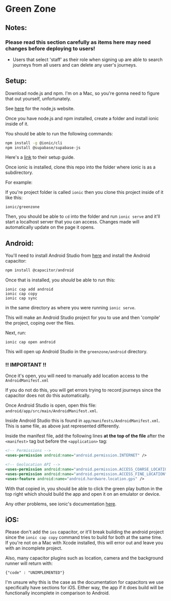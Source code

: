 # Green Zone

## Notes:

### Please read this section carefully as items here may need changes before deploying to users!

- Users that select 'staff' as their role when signing up are able to search journeys from all users and can delete any
user's journeys.

## Setup:

Download node.js and npm. I'm on a Mac, so you're gonna need to figure that out yourself, unfortunately. 

See [here](https://nodejs.org/en) for the node,js website.

Once you have node.js and npm installed, create a folder and install ionic inside of it.

You should be able to run the following commands:

```bash
npm install -g @ionic/cli
npm install @supabase/supabase-js
```

Here's a [link](https://ionicframework.com/docs/intro/cli) to their setup guide.

Once ionic is installed, clone this repo into the folder where ionic is as a subdirectory.

For example:

If you're project folder is called `ionic` then you clone this project inside of it like this:

`ionic/greenzone`

Then, you should be able to `cd` into the folder and run `ionic serve` and it'll start a localhost server that you can 
access. Changes made will automatically update on the page it opens. 

## Android:

You'll need to install Android Studio from [here](https://developer.android.com/studio) and install the Android capacitor:

```bash
npm install @capacitor/android
```

Once that is installed, you *should* be able to run this:

```
ionic cap add android 
ionic cap copy
ionic cap sync
```

in the same directory as where you 
were running `ionic serve`.

This will make an Android Studio project for you to use and then 'compile' the project, coping over the files.

Next, run:

```
ionic cap open android
```

This will open up Android Studio in the `greenzone/android` directory. 

### !! IMPORTANT !!

Once it's open, you will need to manually add location access to the `AndroidManifest.xml`

If you do not do this, you will get errors trying to record journeys since the capacitor does not do this automatically.

Once Android Studio is open, open this file: `android/app/src/main/AndroidManifest.xml`.

Inside Android Studio this is found in `app/manifests/AndroidManifest.xml`. This is same file, as above just represented
differently.

Inside the manifest file, add the following lines **at the top of the file** after the `<manifest>` tag but before the
`<application>` tag:

```xml
<!-- Permissions -->
<uses-permission android:name="android.permission.INTERNET" />

<!-- Geolocation API -->
<uses-permission android:name="android.permission.ACCESS_COARSE_LOCATION" />
<uses-permission android:name="android.permission.ACCESS_FINE_LOCATION" />
<uses-feature android:name="android.hardware.location.gps" />
```

With that copied in, you should be able to click the green play button in the top right which should build the app and 
open it on an emulator or device.

Any other problems, see ionic's documentation 
[here](https://ionicframework.com/docs/react/your-first-app/deploying-mobile#capacitor-setup).

## iOS:

Please don't add the `ios` capacitor, or it'll break building the android project since the `ionic cap copy` command tries
to build for both at the same time. If you're not on a Mac with Xcode installed, this will error out and leave you with 
an incomplete project.

Also, many capacitor plugins such as location, camera and the background runner will return with:

```
{"code" : "UNIMPLEMENTED"}
```

I'm unsure why this is the case as the documentation for capacitors we use specifically have sections for iOS.
Either way, the app if it does build will be functionally incomplete in comparison to Android.